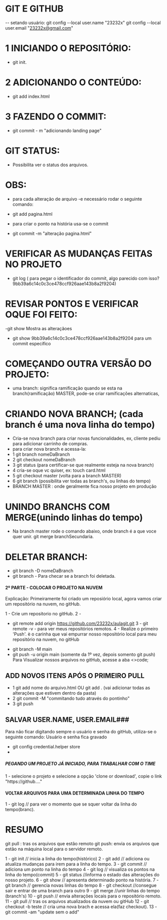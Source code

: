 # GIT E GITHUB

-- setando usuário:
git config --local user.name "23232x"
git config --local user.email "23232x@gmail.com"

# 1 INICIANDO O REPOSITÓRIO:

- git init.

# 2 ADICIONANDO O CONTEÚDO:

- git add index.html

# 3 FAZENDO O COMMIT:

- git commit - m "adicionando landing page"

# GIT STATUS:

- Possibilita ver o status dos arquivos.

# OBS:

- para cada alteração de arquivo -e necessário rodar o seguinte comando:

* git add pagina.html

- para criar o ponto na história usa-se o commit

* git commit -m "alteração pagina.html"

# VERIFICAR AS MUDANÇAS FEITAS NO PROJETO

- git log ( para pegar o identificador do commit, algo parecido com isso? 9bb39a6c14c0c3ce478ccf926aae143b8a2f9204)

# REVISAR PONTOS E VERIFICAR OQUE FOI FEITO:

-git show
Mostra as alteraçãoes

- git show 9bb39a6c14c0c3ce478ccf926aae143b8a2f9204
  para um commit especifico

# COMEÇANDO OUTRA VERSÃO DO PROJETO:

- uma branch: significa ramificação
  quando se esta na branch(ramificação) MASTER, pode-se criar ramificações alternaticas,

# CRIANDO NOVA BRANCH; (cada branch é uma nova linha do tempo)

- Cria-se nova branch para criar novas funcionalidades, ex, cliente pediu para adicionar carrinho de compras.
- para criar nova branch e acessa-la:
- 1 git branch nomeDaBranch
- 2 git checkout nomeDaBranch
- 3 git status (para certificar-se que realmente esteja na nova branch)
- 4 cria-se oque vc quiser, ex: touch card.html
- 5 git checkout master (volta para a branch MASTER)
- 6 git branch (possibilita ver todas as branch's, ou linhas do tempo)
- BRANCH MASTER : onde geralmente fica nosso projeto em produção

# UNINDO BRANCHS COM MERGE(unindo linhas do tempo)

- Na branch master rode o comando abaixo, onde branch é a que voce quer unir.
  git merge branchSecundaria.

# DELETAR BRANCH:

- git branch -D nomeDaBranch
- git branch - Para checar se a branch foi deletada.

#### 2º PARTE - COLOCAR O PROJETO NA NUVEM

Explicação:
Primeiramente foi criado um reposiório local, agora vamos criar um repositório na nuvem, no gitHub.

1 - Crie um repositorio no gitHub.
2 -

- git remote add origin https://github.com/23232x/aulagit.git
  3 - git remote -v - para ver meus repositórios remotos.
  4 - Realize o primeiro 'Push'.
  è o carinha que vai empurrar nosso repositório local para meu repositório na nuvem, no gitHub

* git branch -M main
* git push -u origin main (somente da 1º vez, depois somento git push)
  Para Visualizar nossos arquivos no gitHub, acesse a aba <>code;

## ADD NOVOS ITENS APÓS O PRIMEIRO PULL

- 1 git add nome do arquivo.html
  OU
  git add . (vai adicionar todas as alterações que estivem dentro da pasta)
- 2 git commit -M "commitando tudo através do pontinho"
- 3 git push

## SALVAR USER.NAME, USER.EMAIL###

Para não ficar digitando sempre o usuário e senha do gitHub, utiliza-se o seguinte comando: Usuário e senha fica gravado

- git config credential.helper store
-

##### PEGANDO UM PROJETO JÁ INICIADO, PARA TRABALHAR COM O TIME

1 - selecione o projeto e selecione a opção 'clone or download', copie o link "https://github...."

#### VOLTAR ARQUIVOS PARA UMA DETERMINADA LINHA DO TEMPO

1 - git log // para ver o momento que se squer voltar da linha do tempo(branc).

# RESUMO

git pull : tras os arquivos que estão remoto
git push: envia os arquivos que estão na máquina local para o servidor remoto.

1 - git init // inicia a linha do tempo(histórico)
2 - git add // adiciona ou atualiza mudanças para irem para a linha do tempo.
3 - git commit // adiciona um ponto na linha do tempo
4 - git log // visualiza os pontos na linha do tempo(commit)
5 - git status //informa o estado das alterações do nosso projeto.
6 - git show // apresenta determinado ponto na história.
7 - git branch // gerencia novas linhas do tempo
8 - git checkout //consegue sair e entrar de uma branch para outro
9 - git merge //unir linhas do tempo (branch's)
10 - git push // envia alterações locais para o repositório remoto.
11 - git pull // tras os arquivos atualizados da nuvem ou gitHub
12 - git checkout -b teste // cria uma nova brach e acessa ela(faz checkout).
13 - git commit -am "update sem o add"
